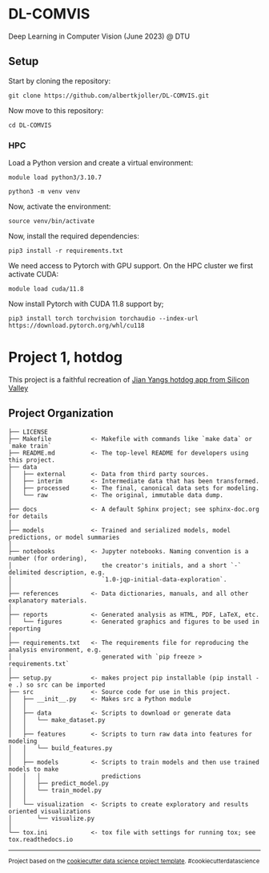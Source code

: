 DL-COMVIS
==============================

Deep Learning in Computer Vision (June 2023) @ DTU

## Setup

Start by cloning the repository:
```
git clone https://github.com/albertkjoller/DL-COMVIS.git
```
Now move to this repository:
```
cd DL-COMVIS
```

### HPC

Load a Python version and create a virtual environment:
```
module load python3/3.10.7

python3 -m venv venv
```

Now, activate the environment:
```
source venv/bin/activate
```

Now, install the required dependencies:
```
pip3 install -r requirements.txt
```

We need access to Pytorch with GPU support. On the HPC cluster we first activate CUDA:

```
module load cuda/11.8
```

Now install Pytorch with CUDA 11.8 support by;
```
pip3 install torch torchvision torchaudio --index-url https://download.pytorch.org/whl/cu118
```

# Project 1, hotdog

This project is a faithful recreation of [Jian Yangs hotdog app from Silicon Valley](https://www.youtube.com/watch?v=tWwCK95X6go)



Project Organization
------------

    ├── LICENSE
    ├── Makefile           <- Makefile with commands like `make data` or `make train`
    ├── README.md          <- The top-level README for developers using this project.
    ├── data
    │   ├── external       <- Data from third party sources.
    │   ├── interim        <- Intermediate data that has been transformed.
    │   ├── processed      <- The final, canonical data sets for modeling.
    │   └── raw            <- The original, immutable data dump.
    │
    ├── docs               <- A default Sphinx project; see sphinx-doc.org for details
    │
    ├── models             <- Trained and serialized models, model predictions, or model summaries
    │
    ├── notebooks          <- Jupyter notebooks. Naming convention is a number (for ordering),
    │                         the creator's initials, and a short `-` delimited description, e.g.
    │                         `1.0-jqp-initial-data-exploration`.
    │
    ├── references         <- Data dictionaries, manuals, and all other explanatory materials.
    │
    ├── reports            <- Generated analysis as HTML, PDF, LaTeX, etc.
    │   └── figures        <- Generated graphics and figures to be used in reporting
    │
    ├── requirements.txt   <- The requirements file for reproducing the analysis environment, e.g.
    │                         generated with `pip freeze > requirements.txt`
    │
    ├── setup.py           <- makes project pip installable (pip install -e .) so src can be imported
    ├── src                <- Source code for use in this project.
    │   ├── __init__.py    <- Makes src a Python module
    │   │
    │   ├── data           <- Scripts to download or generate data
    │   │   └── make_dataset.py
    │   │
    │   ├── features       <- Scripts to turn raw data into features for modeling
    │   │   └── build_features.py
    │   │
    │   ├── models         <- Scripts to train models and then use trained models to make
    │   │   │                 predictions
    │   │   ├── predict_model.py
    │   │   └── train_model.py
    │   │
    │   └── visualization  <- Scripts to create exploratory and results oriented visualizations
    │       └── visualize.py
    │
    └── tox.ini            <- tox file with settings for running tox; see tox.readthedocs.io


--------

<p><small>Project based on the <a target="_blank" href="https://drivendata.github.io/cookiecutter-data-science/">cookiecutter data science project template</a>. #cookiecutterdatascience</small></p>
